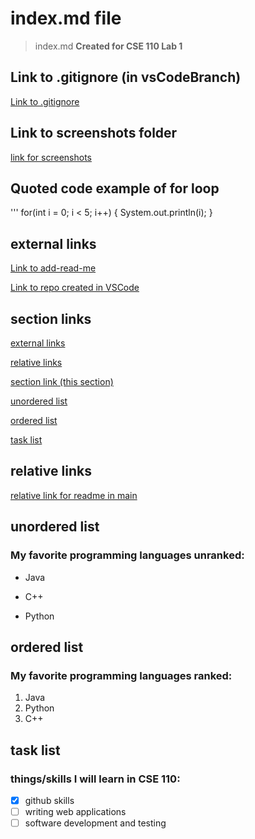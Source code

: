 # index.md file
>index.md
**Created for CSE 110 Lab 1**

## Link to .gitignore (in vsCodeBranch)
[Link to .gitignore](https://github.com/ashleyzhou1/cse-110-lab1/blob/vsCodeBranch/.gitignore)

## Link to screenshots folder
[link for screenshots](screenshots)

## Quoted code example of for loop
'''
for(int i = 0; i < 5; i++)
{
  System.out.println(i);
}

## external links
[Link to add-read-me](https://github.com/ashleyzhou1/cse-110-lab1/tree/add-read-me)

[Link to repo created in VSCode](https://github.com/ashleyzhou1/cse-110-lab1/tree/vsCodeBranch)

## section links
[external links](#external-links)

[relative links](#relative-links)

[section link (this section)](#section-links)

[unordered list](#unordered-list)

[ordered list](#ordered-list)

[task list](#task-list)

## relative links
[relative link for readme in main](README.md)

## unordered list
### My favorite programming languages unranked:
- Java
* C++
+ Python

## ordered list
### My favorite programming languages ranked:
1. Java
2. Python
3. C++

## task list
### things/skills I will learn in CSE 110:
- [x] github skills
- [ ] writing web applications
- [ ] software development and testing

